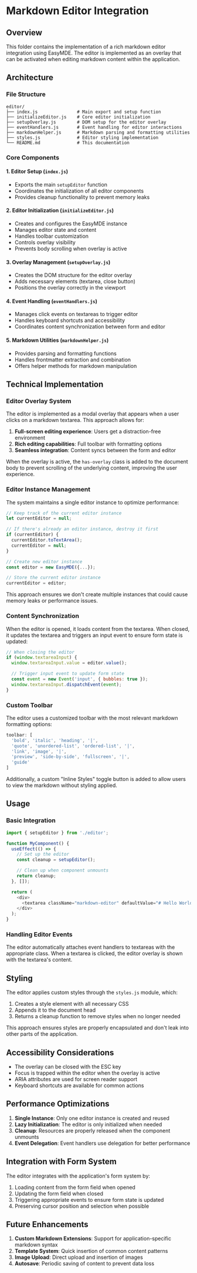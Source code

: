 # Markdown Editor Integration

## Overview

This folder contains the implementation of a rich markdown editor integration using EasyMDE. The editor is implemented as an overlay that can be activated when editing markdown content within the application.

## Architecture

### File Structure

```
editor/
├── index.js               # Main export and setup function
├── initializeEditor.js    # Core editor initialization
├── setupOverlay.js        # DOM setup for the editor overlay
├── eventHandlers.js       # Event handling for editor interactions
├── markdownHelper.js      # Markdown parsing and formatting utilities
├── styles.js              # Editor styling implementation
└── README.md              # This documentation
```

### Core Components

#### 1. Editor Setup (`index.js`)
- Exports the main `setupEditor` function
- Coordinates the initialization of all editor components
- Provides cleanup functionality to prevent memory leaks

#### 2. Editor Initialization (`initializeEditor.js`)
- Creates and configures the EasyMDE instance
- Manages editor state and content
- Handles toolbar customization
- Controls overlay visibility
- Prevents body scrolling when overlay is active

#### 3. Overlay Management (`setupOverlay.js`)
- Creates the DOM structure for the editor overlay
- Adds necessary elements (textarea, close button)
- Positions the overlay correctly in the viewport

#### 4. Event Handling (`eventHandlers.js`)
- Manages click events on textareas to trigger editor
- Handles keyboard shortcuts and accessibility
- Coordinates content synchronization between form and editor

#### 5. Markdown Utilities (`markdownHelper.js`)
- Provides parsing and formatting functions
- Handles frontmatter extraction and combination
- Offers helper methods for markdown manipulation

## Technical Implementation

### Editor Overlay System

The editor is implemented as a modal overlay that appears when a user clicks on a markdown textarea. This approach allows for:

1. **Full-screen editing experience**: Users get a distraction-free environment
2. **Rich editing capabilities**: Full toolbar with formatting options
3. **Seamless integration**: Content syncs between the form and editor

When the overlay is active, the `has-overlay` class is added to the document body to prevent scrolling of the underlying content, improving the user experience.

### Editor Instance Management

The system maintains a single editor instance to optimize performance:

```javascript
// Keep track of the current editor instance
let currentEditor = null;

// If there's already an editor instance, destroy it first
if (currentEditor) {
  currentEditor.toTextArea();
  currentEditor = null;
}

// Create new editor instance
const editor = new EasyMDE({...});

// Store the current editor instance
currentEditor = editor;
```

This approach ensures we don't create multiple instances that could cause memory leaks or performance issues.

### Content Synchronization

When the editor is opened, it loads content from the textarea. When closed, it updates the textarea and triggers an input event to ensure form state is updated:

```javascript
// When closing the editor
if (window.textareaInput) {
  window.textareaInput.value = editor.value();

  // Trigger input event to update form state
  const event = new Event('input', { bubbles: true });
  window.textareaInput.dispatchEvent(event);
}
```

### Custom Toolbar

The editor uses a customized toolbar with the most relevant markdown formatting options:

```javascript
toolbar: [
  'bold', 'italic', 'heading', '|',
  'quote', 'unordered-list', 'ordered-list', '|',
  'link', 'image', '|',
  'preview', 'side-by-side', 'fullscreen', '|',
  'guide'
]
```

Additionally, a custom "Inline Styles" toggle button is added to allow users to view the markdown without styling applied.

## Usage

### Basic Integration

```javascript
import { setupEditor } from './editor';

function MyComponent() {
  useEffect(() => {
    // Set up the editor
    const cleanup = setupEditor();

    // Clean up when component unmounts
    return cleanup;
  }, []);

  return (
    <div>
      <textarea className="markdown-editor" defaultValue="# Hello World" />
    </div>
  );
}
```

### Handling Editor Events

The editor automatically attaches event handlers to textareas with the appropriate class. When a textarea is clicked, the editor overlay is shown with the textarea's content.

## Styling

The editor applies custom styles through the `styles.js` module, which:

1. Creates a style element with all necessary CSS
2. Appends it to the document head
3. Returns a cleanup function to remove styles when no longer needed

This approach ensures styles are properly encapsulated and don't leak into other parts of the application.

## Accessibility Considerations

- The overlay can be closed with the ESC key
- Focus is trapped within the editor when the overlay is active
- ARIA attributes are used for screen reader support
- Keyboard shortcuts are available for common actions

## Performance Optimizations

1. **Single Instance**: Only one editor instance is created and reused
2. **Lazy Initialization**: The editor is only initialized when needed
3. **Cleanup**: Resources are properly released when the component unmounts
4. **Event Delegation**: Event handlers use delegation for better performance

## Integration with Form System

The editor integrates with the application's form system by:

1. Loading content from the form field when opened
2. Updating the form field when closed
3. Triggering appropriate events to ensure form state is updated
4. Preserving cursor position and selection when possible

## Future Enhancements

1. **Custom Markdown Extensions**: Support for application-specific markdown syntax
2. **Template System**: Quick insertion of common content patterns
3. **Image Upload**: Direct upload and insertion of images
4. **Autosave**: Periodic saving of content to prevent data loss
